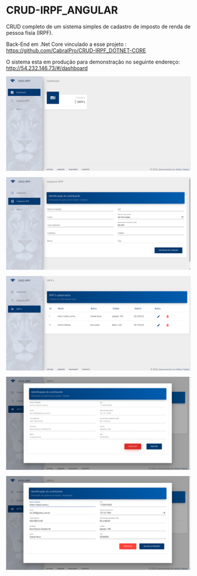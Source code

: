 # CRUD-IRPF_ANGULAR

CRUD completo de um sistema simples de cadastro de imposto de renda de pessoa fisia (IRPF).

Back-End em .Net Core vinculado a esse projeto :
https://github.com/CabralPro/CRUD-IRPF_DOTNET-CORE

O sistema esta em produção para demonstração no seguinte endereço:
http://54.232.146.73/#/dashboard

![alt text](https://github.com/CabralPro/CRUD-IRPF_ANGULAR/blob/master/demo_images/demo1.png?raw=true)




![alt text](https://github.com/CabralPro/CRUD-IRPF_ANGULAR/blob/master/demo_images/demo2.png?raw=true)




![alt text](https://github.com/CabralPro/CRUD-IRPF_ANGULAR/blob/master/demo_images/demo3.png?raw=true)




![alt text](https://github.com/CabralPro/CRUD-IRPF_ANGULAR/blob/master/demo_images/demo4.png?raw=true)




![alt text](https://github.com/CabralPro/CRUD-IRPF_ANGULAR/blob/master/demo_images/demo5.png?raw=true)

